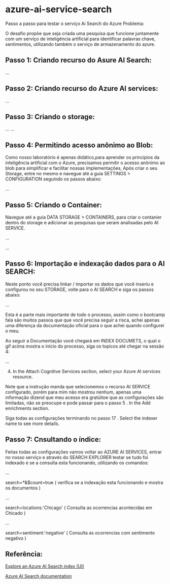 # azure-ai-service-search
Passo a passo para testar o serviço Ai Search do Azure
Problema:


O desafio propõe que seja criada uma pesquisa que funcione juntamente com um serviço de inteligência artificial para identificar palavras chave, sentimentos, utilizando também o serviço de armazenamento do azure.

## Passo 1: Criando recurso do Asure AI Search:




...

## Passo 2: Criando recurso do Azure AI services:




...

## Passo 3: Criando o storage:






... 
...

## Passo 4: Permitindo acesso anônimo ao Blob:




Como nosso laboratório é apenas didático,para aprender os princípios da inteligência artificial com o Azure, precisamos permitir o acesso anônimo ao blob para simplificar e facilitar nossas implementações, Após criar o seu Storage, entre no mesmo e navegue até a guia SETTINGS > CONFIGURATION seguindo os passos abaixo:



...

## Passo 5: Criando o Container:


Navegue até a guia DATA STORAGE > CONTAINERS, para criar o contanier dentro do storage e adicionar as pesquisas que seram analisadas pelo AI SERVICE.



...



...

## Passo 6: Importação e indexação dados para o AI SEARCH:


Neste ponto você precisa linkar / importar os dados que você inseriu e configurou no seu STORAGE, volte para o AI SEARCH e siga os passos abaixo:



...

Esta é a parte mais importante de todo o processo, assim como o bootcamp fala são muitos passos que que você precisa seguir a risca, achei apenas uma diferença da documentação oficial para o que achei quando configurei o meu.

Ao seguir a Documentação você chegará em INDEX DOCUMETS, o qual o gif acima mostra o início do processo, siga os topicos até chegar na sessão 4:

...

4. In the Attach Cognitive Services section, select your Azure AI services resource.

Note que a instrução manda que selecionemos o recurso AI SERVICE configurado, porém para mim não mostrou nenhum, apenas uma informação dizend que meu acesso era gratúitoe que as configurações são limitadas, não se preocupe e pode passar para o passo 5 . In the Add enrichments section.

Siga todas as configurações terminando no passo 17 . Select the indexer name to see more details.

## Passo 7: Cnsultando o índice:


Feitas todas as configurações vamos voltar ao AZURE AI SERVICES, entrar no nosso serviço e através do SEARCH EXPLORER testar se tudo foi indexado e se a consulta esta funcionando, utilizando os comandos:

...

search=*&$count=true    (  verifica se a indexação esta funcionando e mostra os documentos )


...

search=locations:'Chicago' ( Consulta as ocorrencias acontecidas em Chicado )


...

search=sentiment:'negative' ( Consulta as ocorrencias com sentimento negativo )

## Referência:

[Explore an Azure AI Search index (UI)](https://microsoftlearning.github.io/mslearn-ai-fundamentals/Instructions/Labs/11-ai-search.html#upload-documents-to-azure-storage)

[Azure AI Search documentation](https://learn.microsoft.com/en-us/azure/search/)
